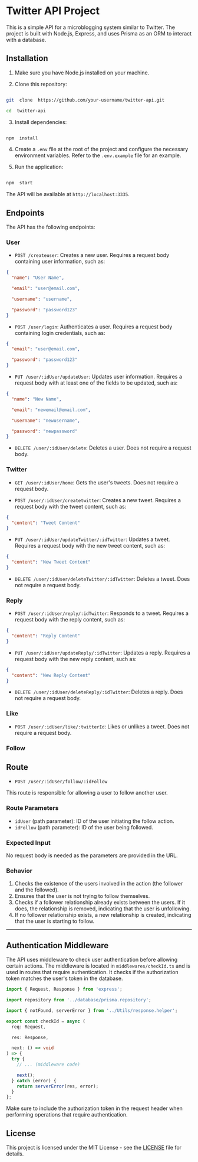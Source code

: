 # Twitter API Project

This is a simple API for a microblogging system similar to Twitter. The project is built with Node.js, Express, and uses Prisma as an ORM to interact with a database.

## Installation

1. Make sure you have Node.js installed on your machine.

2. Clone this repository:

```bash

git  clone  https://github.com/your-username/twitter-api.git

cd  twitter-api

```

3. Install dependencies:

```bash

npm  install

```

4. Create a `.env` file at the root of the project and configure the necessary environment variables. Refer to the `.env.example` file for an example.

5. Run the application:

```bash

npm  start

```

The API will be available at `http://localhost:3335`.

## Endpoints

The API has the following endpoints:

### User

- `POST /createuser`: Creates a new user. Requires a request body containing user information, such as:

```json
{
  "name": "User Name",

  "email": "user@email.com",

  "username": "username",

  "password": "password123"
}
```

- `POST /user/login`: Authenticates a user. Requires a request body containing login credentials, such as:

```json
{
  "email": "user@email.com",

  "password": "password123"
}
```

- `PUT /user/:idUser/updateUser`: Updates user information. Requires a request body with at least one of the fields to be updated, such as:

```json
{
  "name": "New Name",

  "email": "newemail@email.com",

  "username": "newusername",

  "password": "newpassword"
}
```

- `DELETE /user/:idUser/delete`: Deletes a user. Does not require a request body.

### Twitter

- `GET /user/:idUser/home`: Gets the user's tweets. Does not require a request body.

- `POST /user/:idUser/createtwitter`: Creates a new tweet. Requires a request body with the tweet content, such as:

```json
{
  "content": "Tweet Content"
}
```

- `PUT /user/:idUser/updateTwitter/:idTwitter`: Updates a tweet. Requires a request body with the new tweet content, such as:

```json
{
  "content": "New Tweet Content"
}
```

- `DELETE /user/:idUser/deleteTwitter/:idTwitter`: Deletes a tweet. Does not require a request body.

### Reply

- `POST /user/:idUser/reply/:idTwitter`: Responds to a tweet. Requires a request body with the reply content, such as:

```json
{
  "content": "Reply Content"
}
```

- `PUT /user/:idUser/updateReply/:idTwitter`: Updates a reply. Requires a request body with the new reply content, such as:

```json
{
  "content": "New Reply Content"
}
```

- `DELETE /user/:idUser/deleteReply/:idTwitter`: Deletes a reply. Does not require a request body.

### Like

- `POST /user/:idUser/like/:twitterId`: Likes or unlikes a tweet. Does not require a request body.

### Follow

## Route

- `POST /user/:idUser/follow/:idFollow`

This route is responsible for allowing a user to follow another user.

### Route Parameters

- `idUser` (path parameter): ID of the user initiating the follow action.
- `idFollow` (path parameter): ID of the user being followed.

### Expected Input

No request body is needed as the parameters are provided in the URL.

### Behavior

1. Checks the existence of the users involved in the action (the follower and the followed).
2. Ensures that the user is not trying to follow themselves.
3. Checks if a follower relationship already exists between the users. If it does, the relationship is removed, indicating that the user is unfollowing.
4. If no follower relationship exists, a new relationship is created, indicating that the user is starting to follow.

---

## Authentication Middleware

The API uses middleware to check user authentication before allowing certain actions. The middleware is located in `middlewares/checkId.ts` and is used in routes that require authentication. It checks if the authorization token matches the user's token in the database.

```typescript
import { Request, Response } from 'express';

import repository from '../database/prisma.repository';

import { notFound, serverError } from '../Utils/response.helper';

export const checkId = async (
  req: Request,

  res: Response,

  next: () => void
) => {
  try {
    // ... (middleware code)

    next();
  } catch (error) {
    return serverError(res, error);
  }
};
```

Make sure to include the authorization token in the request header when performing operations that require authentication.

## License

This project is licensed under the MIT License - see the [LICENSE](LICENSE) file for details.
